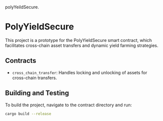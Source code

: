 polyYeildSecure.
# PolyYieldSecure

This project is a prototype for the PolyYieldSecure smart contract, which facilitates cross-chain asset transfers and dynamic yield farming strategies.

## Contracts

- `cross_chain_transfer`: Handles locking and unlocking of assets for cross-chain transfers.

## Building and Testing

To build the project, navigate to the contract directory and run:

```sh
cargo build --release
